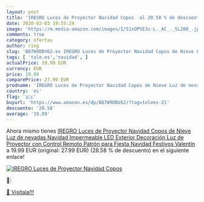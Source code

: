 ```yaml
---
layout: post
title: 'IREGRO Luces de Proyector Navidad Copos  al 28.58 % de descuento'
date: 2020-02-03 19:55:24
image: 'https://m.media-amazon.com/images/I/51xOPSE3z-L._AC_._SL200_.jpg'
comments: true
category: ofertas
author: ring
slug: 'B07W9DBV62-es IREGRO Luces de Proyector Navidad Copos de Nieve Luz de...'
tags: [ 'tole.es','navidad', ]
actualPrice: 19.99 EUR
currency: EUR
price: 19.99
comparePrice: 27.99 EUR
prodname: 'IREGRO Luces de Proyector Navidad Copos de Nieve Luz de nevadas Navidad Impermeable LED Exterior Decoración Luz de Proyector con Control Remoto Patrón para Fiesta  Navidad  Festivos Valentín'
country: 'es'
flag: '🇪🇸'
buyurl: 'https://www.amazon.es/dp/B07W9DBV62/?tag=tolees-21'
descuento: '28.58'
average: '19.99'
---
```


Ahora mismo tienes [IREGRO Luces de Proyector Navidad Copos de Nieve Luz de nevadas Navidad Impermeable LED Exterior Decoración Luz de Proyector con Control Remoto Patrón para Fiesta  Navidad  Festivos Valentín](https://www.amazon.es/dp/B07W9DBV62/?tag=tolees-21) a 19.99 EUR (original: 27.99 EUR) (28.58 %  de descuento) en el siguiente enlace!

[![IREGRO Luces de Proyector Navidad Copos ](https://m.media-amazon.com/images/I/51xOPSE3z-L._AC_._SL200_.jpg)](https://www.amazon.es/dp/B07W9DBV62/?tag=tolees-21)

🔎:


[🛒 Visítala!!!](https://www.amazon.es/dp/B07W9DBV62/?tag=tolees-21)

